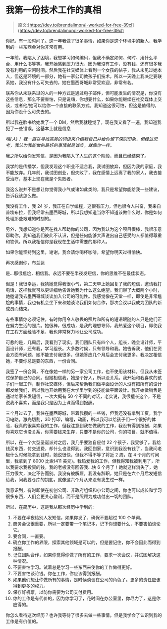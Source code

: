 # 我第一份技术工作的真相

> 原文:[https://dev.to/brendalimon/i-worked-for-free-39cl](https://dev.to/brendalimon/i-worked-for-free-39cl)

你好。有一段时间了。这一年我做了很多事情，如果你是这个环境中的新人，我学到的一些东西会对你非常有用。

一年前，我陷入了困境，我想学习如何编码，但我不确定如何、何时、用什么平台、用什么书等等。我开始感到压力很大，因为我没有工作，没有钱，还有很多我没有利用的空闲时间。然后我在社交媒体上看到一个女孩的帖子，我从未见过她本人，但这是环境的一部分，她有一家公司教孩子们技术，所以一天晚上我决定要联系她，我没有什么可失去的，她在墨西哥城非常受欢迎，非常有名。

联系你从未联系过的人的一种方式是通过电子邮件，但可能发生的情况是，你没有这些信息，那么不要害怕，只是说嗨，你想要什么，如果你能继续在社交媒体上交谈，或者他/她可以给你一个直接的联系方式。我知道这很可怕，但这是值得的，因为你没什么可失去的。

所以我在脸书给她发了一个 DM，然后我就睡觉了，现在我又看了一遍，我知道我犯了一些错误。这基本上就是信息

*嗨(人)！*
*我一直在寻找完美的词语来介绍我自己并给你留下深刻印象，但经过思考，我认为我能做的最好的事情就是诚实，就像你一样。*

我之所以给你发短信，是因为我陷入了人生的这个阶段，而且已经结束了。

我学的是传播学，但我发现这个职业不适合我，我试图放弃，但因为我的家庭，我不能放弃。几年前，我试图创业，但失败了，我在感情上远离了我的家人，我去接受治疗，基本上现在我是个失败者。

我这么说并不是想让你觉得我小气或诸如此类的，我只是希望你能给我一些建议，告诉我该怎么做。

我没有工作，我 24 岁，我正在自学编程，这很有压力，但也很令人兴奋，我来自普埃布拉，但我经常去墨西哥城，所以我想知道当你不知道该做什么时，你是如何处理那些艰难的时刻的。

另外，我想知道你是否在找人帮助你的公司，因为我认为这个项目很棒，我很乐意帮助你。我知道我们彼此不认识，但是任何能够大声说出自己感受的人都值得尊重和钦佩。所以我相信你是我现在生活中需要的那种人。

如果你能坚持到这里，谢谢，我会请你喝杯咖啡，希望你明天过得愉快。

再次感谢你，布兰达

是...那很尴尬，相信我。永远不要在半夜发短信，你的思维不在最佳状态。

但是！我很幸运，我猜她觉得我很小气，第二天早上她回复了我的短信，邀请我打电话，这样我就可以更详细地告诉她我为什么这么绝望。我们聊了大概两个小时，她邀请我去墨西哥城谈谈加入公司的可能性。我感觉像在天堂一样，即使是非常尴尬的事情，我也有机会坐下来和她谈论我们如何合作，那次会议以我成为团队的新成员而结束。

有些事情你必须记住，有时你用令人敬畏的照片和所有的短语跟随的人只是他们正在努力生活的照片。她很棒，很成功，是我的理想导师，我热爱这个项目，即使我在工程方面经验不足，我也非常努力地让公司成功。

可悲的是，几周后，我看到了现实。我们团队只有四个人，组长，晚会设计师，平面设计师，还有我，学习组长。大多数时候，只有领导和我。她告诉我，他们在资金方面有问题，她不能支付我很多，但她答应几个月后会支付我更多。我决定相信她，不要你总是要的东西，一份合同。

我签了一份合同，不在像她一样的另一家公司工作，也不使用该材料，但我从未签过保护自己的合同。但她相信我，她是个好人，所以没关系。我开始和我喜欢的孩子们一起工作，制作社交媒体，但后来帮助我们做平面设计的人没有把所有的设计都发给我们，所以我也开始用我在大学里学到的技能做平面设计。我开始做销售是通过给家长发短信，一次大概有 50 个不同的对话，老实说，我很擅长这个，不是说我不喜欢，而是我只是因为上课而得到报酬。

三个月过去了，我住在墨西哥城，带着我攒的一些钱，但我还没有拿到工资，我学习电路，激光切割，3D 打印，编程，动画，所以我可以给孩子们一个很好的体验，我真的很喜欢我的工作，但我注意到我在做我的工作，我没有得到报酬，如果你喜欢它也没关系，你需要钱来生存，只要不是你的公司，你的项目，就不值得。

所以，在一个大型圣诞派对之后，我几乎要独自应付 22 个孩子，我受够了。我给钱买东西，付交通费，却什么也没得到。我回到家，意识到我没有钱了，当我问老板什么时候能拿到钱时，她说很快，但我不得不等了将近 2 周，在 4 个月的时间里，我拿到了 8000 比索(411 美元)。我热爱我的工作，但我得知我被利用了，所以我要求我投资的钱，我的老板没有回答我...快 6 个月了！她就这样消失了，她压力很大，决定不告而别。我没有被解雇，我没有辞职，她只是在六个月后发短信给我，问我要仓库的钥匙，就像这六个月从来没有发生过一样。

我意识到，有时即使在初创公司、非政府组织和小公司之间，你也可以成长和学习很多东西，人们会更关心盈利，而不是照顾为成功付出一切的团队。

所以，在简历中，这是我从那次经历中学到的:

1.  不要在半夜给别人发短信，如果你发了，确保不要超过 100 个单词。
2.  商务会议很重要，所以一定要带一个笔记本，记下你想要什么，不要害怕谈论它。
3.  要合同，一直要。
4.  确立你工作的界限，探索其他领域是可以的，但是要记住，你不会因此而得到报酬。
5.  记住团队合作，如果你觉得你做了所有的工作，要求一次会议，并试图解决这种情况。
6.  不要害怕学习。试着总是学习一些东西来使你的工作做得更好。
7.  不要害怕谈论钱。你在工作，你应该得到报酬。
8.  如果他们想让你做所有的事情，是时候谈谈在公司的角色了。更多的责任应该得到更多的权力。
9.  保存好机票，以防你需要为公司支付费用。
10.  你的工作是有代价的，因为你学习了，花时间在办公室里，你尽力了，这是你应得的。

你怎么看待这次经历？也许我等待了很多去做一些事情，但是我学会了认识到我的工作是有价值的。